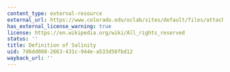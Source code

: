 ```yaml
---
content_type: external-resource
external_url: https://www.colorado.edu/oclab/sites/default/files/attached-files/stewart_textbook.pdf
has_external_license_warning: true
license: https://en.wikipedia.org/wiki/All_rights_reserved
status: ''
title: Definition of Salinity
uid: 7d6dd008-2663-431c-944e-a533d58fbd12
wayback_url: ''
---
```

